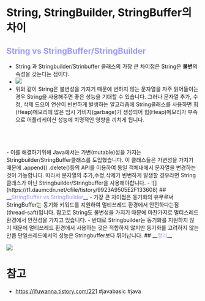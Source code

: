 # String, StringBuilder, StringBuffer의 차이
## __<span style="color:#9999ff">String  vs  StringBuffer/StringBuilder</span>__
- String 과 Stringbuilder/Strinbuffer 클래스의 가장 큰 차이점은 String은 **불변**의 속성을 갖는다는 점이다.
- ![](https://t1.daumcdn.net/cfile/tistory/99948B355E2F13350F)
- 위와 같이 String은 불변성을 가지기 때문에 변하지 않는 문자열을 자주 읽어들이는 경우 String을 사용해주면 좋은 성능을 기대할 수 있습니다. 그러나 문자열 추가, 수정, 삭제 드으이 연산이 빈번하게 발생하는 알고리즘에 String클래스를 사용하면 힙(Heap)메모리에 많은 임시 가비지(garbage)가 생성되어 힙(Heap)메모리가 부족으로 어플리케이션 성능에 치명적인 영향을 끼치게 됩니다.
</br>
</br>
</br>
- 이를 해결하기위해 Java에서는 가변(mutable)성을 가지는 Stringbuilder/StringBuffer클래스를 도입했습니다. 이 클래스들은 가변성을 가지기 때문에 .append() .delete()등의 API를 이용하여 동일 객체내에서 문자열을 변경하는 것이 가능합니다. 따라서 문자열의 추가,수정,삭제가 빈번하게 발생할 경우라면 String클래스가 아닌 Stringbuilder/Stringbuffer을 사용해야합니다.
- ![](https://t1.daumcdn.net/cfile/tistory/9923A9505E2F133608)
## __<span style="color:#9999ff">StringBuffer  vs  StringBuilder</span>__
- 가장 큰 차이점은 동기화의 유무로써 StringBuffer는 동기화 키워드를 지원하여 멀티쓰레드 환경에서 안전하다는점(thread-saft)입니다. 참고로 String도 불변성을 가지기 때문에 마찬가지로 멀티스레드 환경에서 안전성을 가지고 있습니다.
- 반대로 Stringbuilder는 동기화를 지원하지 않기 때문에 멀티쓰레드 환경에서 사용하는 것은 적합하지 않지만 동기화를 고려하지 않는 만큼 단일쓰레드에서의 성능은 Stringbuffer보다 뛰어납니다.
## __<span style="color:#9999ff">정리</span>__

![](https://t1.daumcdn.net/cfile/tistory/99BE23375E2F133722)

# 참고
- https://ifuwanna.tistory.com/221
#javabasic #java